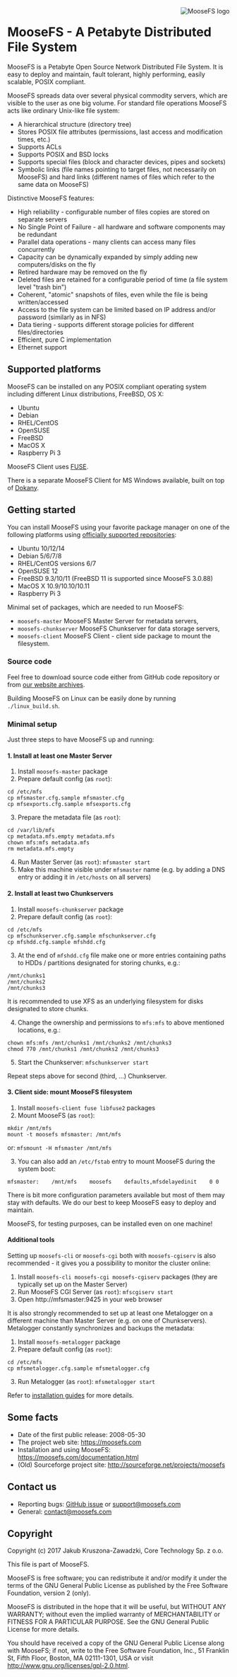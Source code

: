<img align="right" alt="MooseFS logo" src="https://moosefs.com/Content/Images/moosefs.png" />

# MooseFS - A Petabyte Distributed File System
MooseFS is a Petabyte Open Source Network Distributed File System. It is easy to deploy and maintain, fault tolerant, highly performing, easily scalable, POSIX compliant.

MooseFS spreads data over several physical commodity servers, which are visible to the user as one big volume. For standard file operations MooseFS acts like ordinary Unix-like file system:

* A hierarchical structure (directory tree)
* Stores POSIX file attributes (permissions, last access and modification times, etc.)
* Supports ACLs
* Supports POSIX and BSD locks
* Supports special files (block and character devices, pipes and sockets)
* Symbolic links (file names pointing to target files, not necessarily on MooseFS) and hard links (different names of files which refer to the same data on MooseFS)

Distinctive MooseFS features:

* High reliability - configurable number of files copies are stored on separate servers
* No Single Point of Failure - all hardware and software components may be redundant
* Parallel data operations - many clients can access many files concurrently
* Capacity can be dynamically expanded by simply adding new computers/disks on the fly
* Retired hardware may be removed on the fly
* Deleted files are retained for a configurable period of time (a file system level "trash bin")
* Coherent, "atomic" snapshots of files, even while the file is being written/accessed
* Access to the file system can be limited based on IP address and/or password (similarly as in NFS)
* Data tiering - supports different storage policies for different files/directories
* Efficient, pure C implementation
* Ethernet support

## Supported platforms
MooseFS can be installed on any POSIX compliant operating system including different Linux distributions, FreeBSD, OS X:

* Ubuntu
* Debian
* RHEL/CentOS
* OpenSUSE
* FreeBSD
* MacOS X
* Raspberry Pi 3

MooseFS Client uses [FUSE](https://github.com/libfuse/libfuse).

There is a separate MooseFS Client for MS Windows available, built on top of [Dokany](https://github.com/dokan-dev/dokany).

## Getting started
You can install MooseFS using your favorite package manager on one of the following platforms using [officially supported repositories](https://moosefs.com/download/install.html):

* Ubuntu 10/12/14
* Debian 5/6/7/8
* RHEL/CentOS versions 6/7
* OpenSUSE 12
* FreeBSD 9.3/10/11 (FreeBSD 11 is supported since MooseFS 3.0.88)
* MacOS X 10.9/10.10/10.11
* Raspberry Pi 3

Minimal set of packages, which are needed to run MooseFS:
* `moosefs-master` MooseFS Master Server for metadata servers,
* `moosefs-chunkserver` MooseFS Chunkserver for data storage servers,
* `moosefs-client` MooseFS Client - client side package to mount the filesystem.

### Source code
Feel free to download source code either from GitHub code repository or from [our website archives](https://moosefs.com/download/sources.html).

Building MooseFS on Linux can be easily done by running `./linux_build.sh`.

### Minimal setup
Just three steps to have MooseFS up and running:

#### 1. Install at least one Master Server
1. Install `moosefs-master` package
2. Prepare default config (as `root`):
```
cd /etc/mfs
cp mfsmaster.cfg.sample mfsmaster.cfg
cp mfsexports.cfg.sample mfsexports.cfg
```
3. Prepare the metadata file (as `root`):
```
cd /var/lib/mfs
cp metadata.mfs.empty metadata.mfs
chown mfs:mfs metadata.mfs
rm metadata.mfs.empty
```
4. Run Master Server (as `root`): `mfsmaster start`
5. Make this machine visible under `mfsmaster` name (e.g. by adding a DNS entry or adding it in `/etc/hosts` on all servers)

#### 2. Install at least two Chunkservers
1. Install `moosefs-chunkserver` package
2. Prepare default config (as `root`):
```
cd /etc/mfs
cp mfschunkserver.cfg.sample mfschunkserver.cfg
cp mfshdd.cfg.sample mfshdd.cfg
```
3. At the end of `mfshdd.cfg` file make one or more entries containing paths to HDDs / partitions designated for storing chunks, e.g.:
```
/mnt/chunks1
/mnt/chunks2
/mnt/chunks3
```
It is recommended to use XFS as an underlying filesystem for disks designated to store chunks.

4. Change the ownership and permissions to `mfs:mfs` to above mentioned locations, e.g.:
```
chown mfs:mfs /mnt/chunks1 /mnt/chunks2 /mnt/chunks3
chmod 770 /mnt/chunks1 /mnt/chunks2 /mnt/chunks3
```
5. Start the Chunkserver: `mfschunkserver start`

Repeat steps above for second (third, ...) Chunkserver.

#### 3. Client side: mount MooseFS filesystem
1. Install `moosefs-client fuse libfuse2` packages
2. Mount MooseFS (as `root`):
```
mkdir /mnt/mfs
mount -t moosefs mfsmaster: /mnt/mfs
```
or: `mfsmount -H mfsmaster /mnt/mfs`

3. You can also add an `/etc/fstab` entry to mount MooseFS during the system boot:
```
mfsmaster:    /mnt/mfs    moosefs    defaults,mfsdelayedinit    0 0
```

There is bit more configuration parameters available but most of them may stay with defaults. We do our best to keep MooseFS easy to deploy and maintain.

MooseFS, for testing purposes, can be installed even on one machine!

#### Additional tools
Setting up `moosefs-cli` or `moosefs-cgi` both with `moosefs-cgiserv` is also recommended - it gives you a possibility to monitor the cluster online:
1. Install `moosefs-cli moosefs-cgi moosefs-cgiserv` packages (they are typically set up on the Master Server)
2. Run MooseFS CGI Server (as `root`): `mfscgiserv start`
3. Open http://mfsmaster:9425 in your web browser

It is also strongly recommended to set up at least one Metalogger on a different machine than Master Server (e.g. on one of Chunkservers). Metalogger constantly synchronizes and backups the metadata:
1. Install `moosefs-metalogger` package
2. Prepare default config (as `root`):
```
cd /etc/mfs
cp mfsmetalogger.cfg.sample mfsmetalogger.cfg
```
3. Run Metalogger (as `root`): `mfsmetalogger start`



Refer to [installation guides](https://moosefs.com/documentation/moosefs-3-0.html) for more details.

## Some facts
* Date of the first public release: 2008-05-30
* The project web site: https://moosefs.com
* Installation and using MooseFS: https://moosefs.com/documentation.html
* (Old) Sourceforge project site: http://sourceforge.net/projects/moosefs

## Contact us
* Reporting bugs: [GitHub issue](https://github.com/moosefs/moosefs/issues) or [support@moosefs.com](mailto:support@moosefs.com)
* General: [contact@moosefs.com](mailto:contact@moosefs.com)


## Copyright
Copyright (c) 2017 Jakub Kruszona-Zawadzki, Core Technology Sp. z o.o.

This file is part of MooseFS.

MooseFS is free software; you can redistribute it and/or modify it under the terms of the GNU General Public License as published by the Free Software Foundation, version 2 (only).

MooseFS is distributed in the hope that it will be useful, but WITHOUT ANY WARRANTY; without even the implied warranty of MERCHANTABILITY or FITNESS FOR A PARTICULAR PURPOSE. See the GNU General Public License for more details.

You should have received a copy of the GNU General Public License along with MooseFS; if not, write to the Free Software Foundation, Inc., 51 Franklin St, Fifth Floor, Boston, MA 02111-1301, USA or visit http://www.gnu.org/licenses/gpl-2.0.html.

